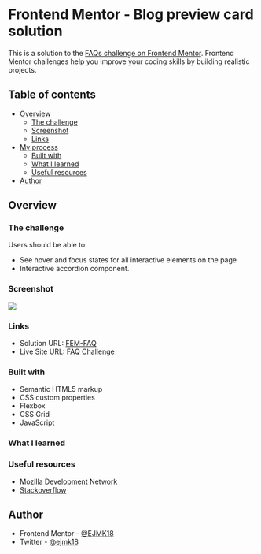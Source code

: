 # Frontend Mentor - Blog preview card solution

This is a solution to the [FAQs challenge on Frontend Mentor](https://www.frontendmentor.io/challenges/faq-accordion-wyfFdeBwBz). Frontend Mentor challenges help you improve your coding skills by building realistic projects. 

## Table of contents

- [Overview](#overview)
  - [The challenge](#the-challenge)
  - [Screenshot](#screenshot)
  - [Links](#links)
- [My process](#my-process)
  - [Built with](#built-with)
  - [What I learned](#what-i-learned)
  - [Useful resources](#useful-resources)
- [Author](#author)

## Overview

### The challenge

Users should be able to:

- See hover and focus states for all interactive elements on the page
- Interactive accordion component.

### Screenshot

![](faq-screenshot)

### Links

- Solution URL: [FEM-FAQ](https://github.com/EJMK18/FEM-FAQ)
- Live Site URL: [FAQ Challenge](https://ejmk18.github.io/FEM-FAQ/)

### Built with

- Semantic HTML5 markup
- CSS custom properties
- Flexbox
- CSS Grid
- JavaScript

### What I learned



### Useful resources

- [Mozilla Development Network](https://developer.mozilla.org/en-US/) 
- [Stackoverflow](https://stackoverflow.com/)

## Author

- Frontend Mentor - [@EJMK18](https://www.frontendmentor.io/profile/EJMK18)
- Twitter - [@ejmk18](https://www.twitter.com/ejmk18)
